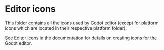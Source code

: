 # Editor icons

This folder contains all the icons used by Godot editor (except for platform
icons which are located in their respective platform folder).

See [Editor icons](https://docs.godotengine.org/en/latest/development/editor/creating_icons.html)
in the documentation for details on creating icons for the Godot editor.
